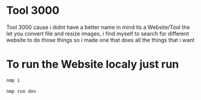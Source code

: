 # Tool 3000 
Tool 3000 cause i didnt have a better name in mind
its a Website/Tool the let you convert file and resize images,
i find myself to search for different website to do those things so i made one that does all the things that i want

# To run the Website localy just run 
```bash
nmp i 
```
```bash
nmp run dev  
```
